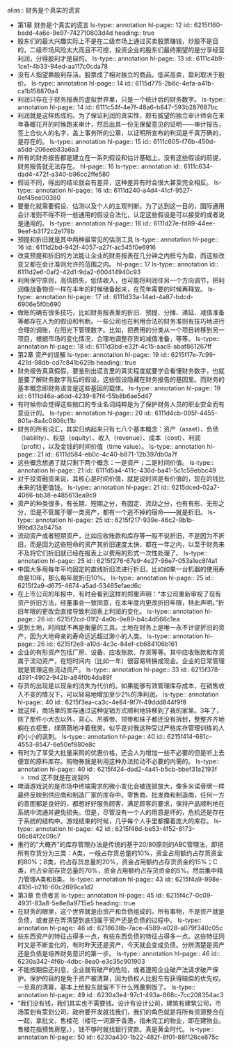 alias:: 财务是个真实的谎言

- 第1章 财务是个真实的谎言
  ls-type:: annotation
  hl-page:: 12
  id:: 6215f160-badd-4a6e-9e97-742710803d4d
  heading:: true
- 股东们的最大兴趣实际上不是在二级市场上通过买卖股票赚钱，炒股不是目的，二级市场风险太大而且不可控，投资企业的股东们最终期望的是分享经营利润，分得股利才是目的。
  ls-type:: annotation
  hl-page:: 13
  id:: 6111c4b9-1ce1-4b33-94ed-aa117c0cda78
- 没有人指望靠股利存活。股票成了相对独立的商品，低买高卖，盈利取决于股价。
  ls-type:: annotation
  hl-page:: 14
  id:: 6115d775-2b6c-4efa-a41b-ca1b158870a4
- 利润只存在于财务报表的虚拟世界里，只是一个统计后的财务数字。
  ls-type:: annotation
  hl-page:: 14
  id:: 6111c54f-4e7f-48a6-b847-593b287687bc
- 利润就是这样炼成的。为了保证利润的真实性，颇有威望的独立审计师会在来年春暖花开的时候跑来审计，然后出具一份无保留意见的证明——审计报告，签上合伙人的名字，盖上事务所的公章，以证明所宣布的利润是千真万确的，是存在的。
  ls-type:: annotation
  hl-page:: 15
  id:: 6111c605-f76b-450d-a5dd-206eeb83a6a3
- 所有的财务报告都是建立在一系列假设和估计基础上。没有这些假设的前提，财务报告就无法存在。
  hl-page:: 16
  ls-type:: annotation
  id:: 6111c634-dad4-472f-a340-b96cc2ffe580
- 假设不同，得出的结论就会有差异，这种差异有时会很大甚至完全相反。
  ls-type:: annotation
  hl-page:: 16
  id:: 6111d240-a4d4-41cf-9527-0ef45ee00380
- 要量化就需要假设、估测以及个人的主观判断。为了达到这一目的，国际通用会计准则不得不将一些通用的假设合法化，认定这些假设是可以接受的或者说是通用的。
  ls-type:: annotation
  hl-page:: 16
  id:: 6111d27e-fd89-44ee-9eef-b3172c2e178b
- 预提和折旧就是其中两种最常见的估测工具
  ls-type:: annotation
  hl-page:: 16
  id:: 6111d2bd-942f-4057-a27f-ac545f0e6916
- 改变预提和折旧的方法能让企业的财务报表在几分钟之内扭亏为盈，而这些改变又都在会计准则允许的范围之内。
  hl-page:: 17
  ls-type:: annotation
  id:: 6111d2e6-0af2-42d1-9da2-600414940c93
- 利用保守原则，高估损失，低估收入，也可能将利润往另一个方向调节，把利润像战备物资一样在丰年的时候储备起来，在荒年需要的时候再释放。
  ls-type:: annotation
  hl-page:: 17
  id:: 6111d33a-14ad-4a87-bdcd-6906e5f0b690
- 做账的确有很多技巧，比如财务报表里的折旧、预提、分摊、递延、减值准备等都存在人为的假设和判断。一些公司也在利用合法的财务准则有技巧地进行合理的调账，在阳光下管理数字。比如，把费用的分类从一个项目转移到另一项目，根据市场的变化情况，合理地调整存货的减值准备，等等。
  ls-type:: annotation
  hl-page:: 18
  id:: 6111d3bd-e32f-4c15-aac8-abaf861267ff
- 第2章 资产的误解
  ls-type:: annotation
  hl-page:: 19
  id:: 6215f17e-7c99-421d-98db-cd7c841b629b
  heading:: true
- 财务报告真真假假，要鉴别出谎言里的真实程度就要学会看懂财务数字，也就是要了解财务数字背后的假设。这些假设隐藏在财务报告的基因里。而财务的基本概念即财务语言是这些基因的载体。
  ls-type:: annotation
  hl-page:: 19
  id:: 6111d46a-a6dd-4239-87f4-55b8b6ae5d47
- 有时候你会觉得这些拗口的专业名词纯粹是为了保护财务人员的职业安全而有意设计的。
  ls-type:: annotation
  hl-page:: 20
  id:: 6111d4cb-095f-4455-801a-8a4c0808c11b
- 财务的所有词汇，其实归纳起来只有七八个基本概念：资产（asset）、负债（liability）、权益（equity）、收入（revenue）、成本（cost）、利润（profit），以及金钱的时间价值（time value）。
  ls-type:: annotation
  hl-page:: 21
  id:: 6111d584-eb0c-4c40-b871-12b397db0a7f
- 这些概念想通了就只剩下两个概念：一是资产；二是时间价值。
  ls-type:: annotation
  hl-page:: 21
  id:: 6111d5a4-411c-436d-ba41-5c1c59ebbc49
- 对于投资融资来说，其核心是时间价值，就是说时间是有价值的，现在的钱比未来的钱更值钱。
  ls-type:: annotation
  hl-page:: 21
  id:: 6215dced-02a7-4066-bb38-e485613ea9c9
- 资产的种类很多，有长期、短期之分，有固定、流动之分，也有有形、无形之分，但是不管属于哪一类资产，都有一个逃不掉的宿命——就是折旧。
  ls-type:: annotation
  hl-page:: 25
  id:: 6215f217-939e-46c2-9b1b-99bd32a8475a
- 流动资产或者短期资产，比如应收账款和库存等一般不说折旧，不是因为不折旧，而是因为这些短命的资产其折旧速度太快，都在一年之内，以至于财务来不及将它们折旧就已经在报表上以费用的形式一次性处理了。
  ls-type:: annotation
  hl-page:: 25
  id:: 6215f276-67e9-4e27-96e7-053a1ec8f4a1
- 中国大多用每年平均固定的直线折旧法进行折旧，比如如果一台机器的使用寿命是10年，那么每年就折旧10%。
  ls-type:: annotation
  hl-page:: 25
  id:: 6215f2a9-d675-4674-a5ad-53465efaed6c
- 在上市公司的年报中，有时会看到这样的郑重声明：“本公司重新审视了现有资产折旧方法，经董事会一致同意，在本年度内更改折旧年限，特此声明。”折旧年限的更改会直接导致利润表上利润的变化。
  ls-type:: annotation
  hl-page:: 26
  id:: 6215f2cd-01f2-4a0b-9e89-b4c4d566c1ea
- 说到土地，时间就不再是衡量的工具。土地在财务上是唯一永不计提折旧的资产，因为大地母亲的寿命远远超过渺小的人类。
  ls-type:: annotation
  hl-page:: 26
  id:: 6215f2e8-a10d-4c3c-84ef-cb684106b161
- 企业的有形资产包括厂房、设备、应收账款、存货等等。其中应收账款和存货属于流动资产，在短时间内（比如一年）很容易转换成现金。企业的日常管理就是管理这些流动资产。
  ls-type:: annotation
  hl-page:: 33
  id:: 6215f378-d391-4902-942b-a84f0b4da89f
- 存货的出现是以现金的消失为代价的。如果能够有效管理库存成本，在销售收入不变的情况下，可以轻易地增加至少2%的净利润。
  ls-type:: annotation
  hl-page:: 40
  id:: 6215f3ea-ca3c-4e84-9f7f-49ddd844f9f8
- 就这样，商场里的库存通过这种促销方式顺利地转移到了我的家里。3年了，除了那件小大衣以外，背心、吊裤带、领带和袜子都还没有拆封，整整齐齐地躺在衣柜里，绿荫荫地冲着我笑。似乎是对我这种受过严格库存管理训练的人的小小的讽刺。
  ls-type:: annotation
  hl-page:: 40
  id:: 6215f414-681c-4553-8547-6e50ef880e8c
- 有时为了享受大批量采购的优惠价格，还会人为增加一些不必要的但是听上去便宜的原料库存。购物券就是利用这种办法拉动不必要的内需的。
  ls-type:: annotation
  hl-page:: 40
  id:: 6215f424-dad2-4a41-b5cb-bbef31a2193f
	- tmd 这不就是在说我吗
- 啤酒游戏说的是市场中终端需求的微小变化会被连锁放大，像多米诺骨牌一样最终反映到供应商和制造厂家的库存中。零售商、批发商和制造商，任何一方的意图都是良好的，都想好好服务顾客，满足顾客的要求，保持产品顺利地在系统中流通并避免损失。但是，尽管没有一个人的用意是坏的，危机还是存在于系统的结构中。游戏结束的时候，几乎每个人手里都攥着庞大的库存。
  ls-type:: annotation
  hl-page:: 42
  id:: 6215f46d-be53-4f52-8173-08c84f2c09c7
- 推行的“大概齐”的库存管理办法是传统的基于20/80原则的ABC管理法，即把所有存货分为三类：A类，一般占存货总量的10%，资金占用额约占存货资金的80%；B类，约占存货总量的20%，资金占用额约占存货资金的15%；C类，约占全部存货总量的70%，资金占用额约占存货资金的5%。然后集中精力管理A类和B类。
  ls-type:: annotation
  hl-page:: 43
  id:: 6215f4a9-998e-4106-b216-60c2699ca1d2
- 第3章 负债者言
  ls-type:: annotation
  hl-page:: 45
  id:: 6215f4c7-0c09-4931-83a8-5e8e8a9715e5
  heading:: true
- 在财务的眼里，这个世界就是由资产和负债组成的。所有事物，不是资产就是负债，或者是在弄清楚到底归属于资产还是负债的过程中。
  ls-type:: annotation
  hl-page:: 46
  id:: 6218638b-7ace-4589-a028-a079f340c05c
- 些东西资产的特征占得多一点，有些东西负债的特征占得多一点。这些特征同时又是不断变化的，有时昨天还是资产，今天就会变成负债。分辨清楚是资产还是负债是培养财务意识的第一步。
  ls-type:: annotation
  hl-page:: 46
  id:: 6230a342-4f6b-4dbc-8ea0-e3c35c901903
- 不能按期偿还利息，企业就有破产的危险，或者遵照企业破产法请求破产保护。保护的目的是免于资产被清算，因为债权人比股东有获得赔偿的优先权。一旦真的清算，基本上给股东就留不下什么残羹剩饭了。
  ls-type:: annotation
  hl-page:: 49
  id:: 6230a3e4-97c1-493a-868c-7cc208354ac3
- “我们没有钱，我们其实也不需要钱。设计有设计公司，建筑有建筑公司，市场策划有策划公司，政府要开发就找我们，我们的角色就是将所有资源整合在一起，拿批文，售楼花（楼花一词源于香港，指未完工的物业，即在建物业。售楼花指预售房屋。），钱不够时就找银行贷款。真是黄金时代。
  ls-type:: annotation
  hl-page:: 50
  id:: 6230a430-1b22-482f-8f01-88f126ce875c